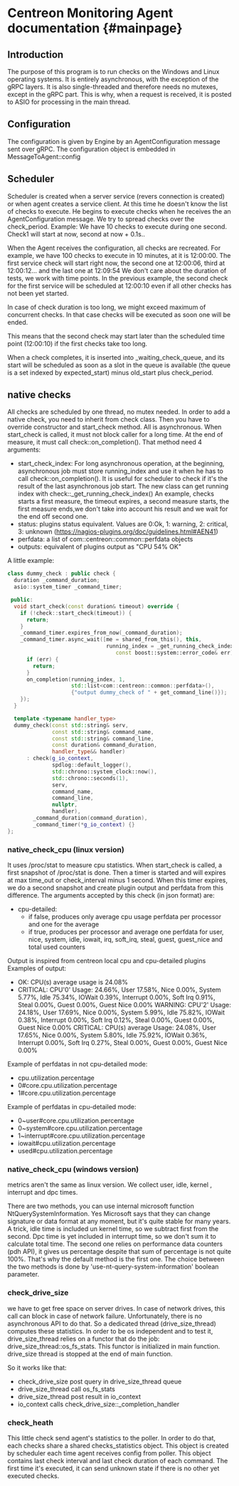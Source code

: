 # Centreon Monitoring Agent documentation {#mainpage}

## Introduction

The purpose of this program is to run checks on the Windows and Linux operating systems. It is entirely asynchronous, with the exception of the gRPC layers. It is also single-threaded and therefore needs no mutexes, except in the gRPC part.
This is why, when a request is received, it is posted to ASIO for processing in the main thread.

## Configuration
The configuration is given by Engine by an AgentConfiguration message sent over gRPC.
The configuration object is embedded in MessageToAgent::config

## Scheduler
Scheduler is created when a server service (revers connection is created) or when agent creates a service client.
At this time he doesn't know the list of checks to execute. He begins to execute checks when he receives the an AgentConfiguration message.
We try to spread checks over the check_period.
Example: We have 10 checks to execute during one second. Check1 will start at now, second at now + 0.1s..

When the Agent receives the configuration, all checks are recreated.
For example, we have 100 checks to execute in 10 minutes, at it is 12:00:00.
The first service check will start right now, the second one at 12:00:06, third at 12:00:12... and the last one at 12:09:54
We don't care about the duration of tests, we work with time points. 
In the previous example, the second check for the first service will be scheduled at 12:00:10 even if all other checks has not been yet started.

In case of check duration is too long, we might exceed maximum of concurrent checks. In that case checks will be executed as soon one will be ended.

This means that the second check may start later than the scheduled time point (12:00:10) if the first checks take too long.

When a check completes, it is inserted into _waiting_check_queue, and its start will be scheduled as soon as a slot in the queue is available (the queue is a set indexed by expected_start) minus old_start plus check_period.


## native checks
All checks are scheduled by one thread, no mutex needed.
In order to add a native check, you need to inherit from check class. 
Then you have to override constructor and start_check method.
All is asynchronous. When start_check is called, it must not block caller for a long time. 
At the end of measure, it must call check::on_completion().
That method need 4 arguments:
* start_check_index: For long asynchronous operation, at the beginning, asynchronous job must store running_index and use it when he has to call check::on_completion(). It is useful for scheduler to check if it's the result of the last asynchronous job start. The new class can get running index with check::_get_running_check_index()
    An example, checks starts a first measure, the timeout expires, a second measure starts, the first measure ends,we don't take into account his result and we wait for the end off second one.
* status: plugins status equivalent. Values are 0:Ok, 1: warning, 2: critical, 3: unknown (https://nagios-plugins.org/doc/guidelines.html#AEN41)
* perfdata: a list of com::centreon::common::perfdata objects
* outputs: equivalent of plugins output as "CPU 54% OK"

A little example:
```c++
class dummy_check : public check {
  duration _command_duration;
  asio::system_timer _command_timer;

 public:
  void start_check(const duration& timeout) override {
    if (!check::start_check(timeout)) {
      return;
    }
    _command_timer.expires_from_now(_command_duration);
    _command_timer.async_wait([me = shared_from_this(), this,
                               running_index = _get_running_check_index()](
                                  const boost::system::error_code& err) {
      if (err) {
        return;
      }
      on_completion(running_index, 1,
                    std::list<com::centreon::common::perfdata>(),
                    {"output dummy_check of " + get_command_line()});
    });
  }

  template <typename handler_type>
  dummy_check(const std::string& serv,
              const std::string& command_name,
              const std::string& command_line,
              const duration& command_duration,
              handler_type&& handler)
      : check(g_io_context,
              spdlog::default_logger(),
              std::chrono::system_clock::now(),
              std::chrono::seconds(1),
              serv,
              command_name,
              command_line,
              nullptr,
              handler),
        _command_duration(command_duration),
        _command_timer(*g_io_context) {}
};
```

### native_check_cpu (linux version)
It uses /proc/stat to measure cpu statistics. When start_check is called, a first snapshot of /proc/stat is done. Then a timer is started and will expires at max time_out or check_interval minus 1 second. When this timer expires, we do a second snapshot and create plugin output and perfdata from this difference.
The arguments accepted by this check (in json format) are:
* cpu-detailed: 
  * if false, produces only average cpu usage perfdata per processor and one for the average 
  * if true, produces per processor and average one perfdata for user, nice, system, idle, iowait, irq, soft_irq, steal, guest, guest_nice and total used counters

Output is inspired from centreon local cpu and cpu-detailed plugins
Examples of output: 
* OK: CPU(s) average usage is 24.08%
* CRITICAL: CPU'0' Usage: 24.66%, User 17.58%, Nice 0.00%, System 5.77%, Idle 75.34%, IOWait 0.39%, Interrupt 0.00%, Soft Irq 0.91%, Steal 0.00%, Guest 0.00%, Guest Nice 0.00% WARNING: CPU'2' Usage: 24.18%, User 17.69%, Nice 0.00%, System 5.99%, Idle 75.82%, IOWait 0.38%, Interrupt 0.00%, Soft Irq 0.12%, Steal 0.00%, Guest 0.00%, Guest Nice 0.00% CRITICAL: CPU(s) average Usage: 24.08%, User 17.65%, Nice 0.00%, System 5.80%, Idle 75.92%, IOWait 0.36%, Interrupt 0.00%, Soft Irq 0.27%, Steal 0.00%, Guest 0.00%, Guest Nice 0.00%
  
Example of perfdatas in not cpu-detailed mode: 
* cpu.utilization.percentage
* 0#core.cpu.utilization.percentage
* 1#core.cpu.utilization.percentage

Example of perfdatas in cpu-detailed mode:
* 0~user#core.cpu.utilization.percentage
* 0~system#core.cpu.utilization.percentage
* 1~interrupt#core.cpu.utilization.percentage
* iowait#cpu.utilization.percentage
* used#cpu.utilization.percentage

### native_check_cpu (windows version)
metrics aren't the same as linux version. We collect user, idle, kernel , interrupt and dpc times.

There are two methods, you can use internal microsoft function NtQuerySystemInformation. Yes Microsoft says that they can change signature or data format at any moment, but it's quite stable for many years. A trick, idle time is included un kernel time, so we subtract first from the second. Dpc time is yet included in interrupt time, so we don't sum it to calculate total time.
The second one relies on performance data counters (pdh API), it gives us percentage despite that sum of percentage is not quite 100%. That's why the default method is the first one.
The choice between the two methods is done by 'use-nt-query-system-information' boolean parameter.

### check_drive_size
we have to get free space on server drives. In case of network drives, this call can block in case of network failure. Unfortunately, there is no asynchronous API to do that. So a dedicated thread (drive_size_thread) computes these statistics. In order to be os independent and to test it, drive_size_thread relies on a functor that do the job: drive_size_thread::os_fs_stats. This functor is initialized in main function. drive_size thread is stopped at the end of main function.

So it works like that:
* check_drive_size post query in drive_size_thread queue
* drive_size_thread call os_fs_stats
* drive_size_thread post result in io_context
* io_context calls check_drive_size::_completion_handler

### check_heath
This little check send agent's statistics to the poller. In order to do that, each checks share a shared checks_statistics object. 
This object is created by scheduler each time agent receives config from poller. This object contains last check interval and last check duration of each command. The first time it's executed, it can send unknown state if there is no other yet executed checks.